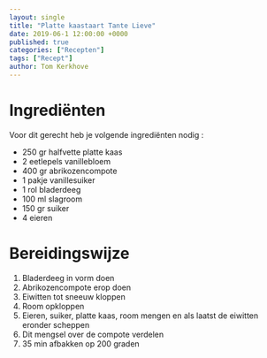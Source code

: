 ```yaml
---
layout: single
title: "Platte kaastaart Tante Lieve"
date: 2019-06-1 12:00:00 +0000
published: true
categories: ["Recepten"]
tags: ["Recept"]
author: Tom Kerkhove
---
```


# Ingrediënten
Voor dit gerecht heb je volgende ingrediënten nodig :

- 250 gr halfvette platte kaas
- 2 eetlepels vanillebloem
- 400 gr abrikozencompote
- 1 pakje vanillesuiker
- 1 rol bladerdeeg
- 100 ml slagroom
- 150 gr suiker
- 4 eieren


# Bereidingswijze

1. Bladerdeeg in vorm doen
2. Abrikozencompote erop doen
3. Eiwitten tot sneeuw kloppen
4. Room opkloppen
5. Eieren, suiker, platte kaas, room mengen en als laatst de eiwitten eronder scheppen
6. Dit mengsel over de compote verdelen
7. 35 min afbakken op 200 graden
